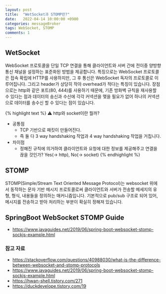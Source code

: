 ```yaml
---
layout: post
title:  "WetSocket과 STOMP란?"
date:   2022-04-14 10:00:00 +0900
categories: messageBroker
tags: WebSocket, STOMP
comments: 1
---
```



## WetSocket

WebSocket 프로토콜을 단일 TCP 연결을 통해 클라이언트와 서버 간에 전이중 양방향 통신 채널을 설정하는 표준화된 방법을 제공합니다. 
특징으로는 WebSocket 프로토콜은 접속 확립에 HTTP를 사용하지만, 그 후 통신은 WebSocket 독자의 프로토콜로 이루어집니다. 그리고  header가 상당히 작아 overhead가 적다는 특징이 있습니다. 
장점으로는 http와 같은 포트(80, 444)를 사용하기 때문에, 기존 방화벽 규칙을 재사용할 수 있다는 점과 데이터의 송신과 수신에 각각 커넥션을 맺을 필요가 없어 하나의 커넥션으로 데이터를 송수신 할 수 있다는 점이 있습니다.  

{% highlight text %}
⚠️ http와 socket이란 뭘까?
- 공통점 
	- TCP 기반으로 패킷이 만들어진다. 
	- 즉 둘 다 3 way handshaking 작업과 4 way handshaking 작업을 거칩니다. 
- 차이점
	- 정해진 규칙에 의거하여 클라이언트와 요청에 대한 정보를 제공해주고 연결을 끊을 것인가? Yes(-> http), No(-> socket)
{% endhighlight %}

## STOMP

 STOMP(Simple/Stream Text Oriented Message Protocol)는 websocket 위에서 동작하는 문자 기반 메시지 프로토콜로써 클라이언트와 서버가 전송할 메세지의 유형, 형식, 내용들을 정의하는 매커니즘입니다. 
 기본적으로 pub/sub 구조로 되어 있어, 메시지를 전송하고 받아 처리하는 부분이 확실히 정해져 있습니다. 

## SpringBoot WebSocket STOMP Guide

- https://www.javaguides.net/2019/06/spring-boot-websocket-stomp-sockjs-example.html

### 참고 자료
- https://stackoverflow.com/questions/40988030/what-is-the-difference-between-websocket-and-stomp-protocols
- https://www.javaguides.net/2019/06/spring-boot-websocket-stomp-sockjs-example.html
- https://hwan-shell.tistory.com/271
- https://duckdevelope.tistory.com/19
